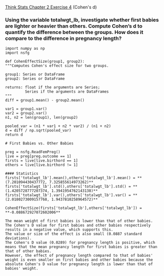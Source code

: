 [Think Stats Chapter 2 Exercise 4](http://greenteapress.com/thinkstats2/html/thinkstats2003.html#toc24) (Cohen's d)

### Using the variable totalwgt_lb, investigate whether first babies are lighter or heavier than others. Compute Cohen’s d to quantify the difference between the groups. How does it compare to the difference in pregnancy length?

    import numpy as np
    import nsfg
    
    def CohenEffectSize(group1, group2):
    """Computes Cohen's effect size for two groups.
    
    group1: Series or DataFrame
    group2: Series or DataFrame
    
    returns: float if the arguments are Series;
             Series if the arguments are DataFrames
    """
    diff = group1.mean() - group2.mean()

    var1 = group1.var()
    var2 = group2.var()
    n1, n2 = len(group1), len(group2)

    pooled_var = (n1 * var1 + n2 * var2) / (n1 + n2)
    d = diff / np.sqrt(pooled_var)
    return d

    # First Babies vs. Other Babies

    preg = nsfg.ReadFemPreg()
    live = preg[preg.outcome == 1]
    firsts = live[live.birthord == 1]
    others = live[live.birthord != 1]
    
    #### Statistics
    firsts['totalwgt_lb'].mean(),others['totalwgt_lb'].mean() = **(7.201094430437772, 7.325855614973262)**
    firsts['totalwgt_lb'].std(),others['totalwgt_lb'].std() = **(1.4205728777207374, 1.3941954762143138)**
    firsts['totalwgt_lb'].var(),others['totalwgt_lb'].var() = **(2.0180273009157768, 1.9437810258964572)**

    CohenEffectSize(firsts['totalwgt_lb'],others['totalwgt_lb']) = **-0.088672927072602006**

    The mean weight of first babies is lower than that of other babies. 
    The Cohen's D value for first babies and other babies respectively results in a negative value, which supports this. 
    The value or size of the effect is also small (0.0887 standard deviations).
    The Cohen's D value (0.0289) for pregnancy length is positive, which means that the mean pregnancy length for first babies is greater than that of other babies.
    However, the effect of pregnancy length compared to that of babies' weight is even smaller on first babies and other babies because the absolute Cohen's D value for pregnancy length is lower than that of babies' weight.

